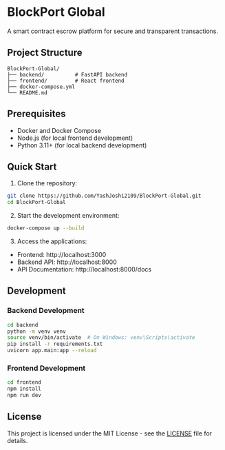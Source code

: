 # BlockPort Global

A smart contract escrow platform for secure and transparent transactions.

## Project Structure

```
BlockPort-Global/
├── backend/          # FastAPI backend
├── frontend/         # React frontend
├── docker-compose.yml
└── README.md
```

## Prerequisites

- Docker and Docker Compose
- Node.js (for local frontend development)
- Python 3.11+ (for local backend development)

## Quick Start

1. Clone the repository:

```bash
git clone https://github.com/YashJoshi2109/BlockPort-Global.git
cd BlockPort-Global
```

2. Start the development environment:

```bash
docker-compose up --build
```

3. Access the applications:

- Frontend: http://localhost:3000
- Backend API: http://localhost:8000
- API Documentation: http://localhost:8000/docs

## Development

### Backend Development

```bash
cd backend
python -m venv venv
source venv/bin/activate  # On Windows: venv\Scripts\activate
pip install -r requirements.txt
uvicorn app.main:app --reload
```

### Frontend Development

```bash
cd frontend
npm install
npm run dev
```

## License

This project is licensed under the MIT License - see the [LICENSE](LICENSE) file for details.
